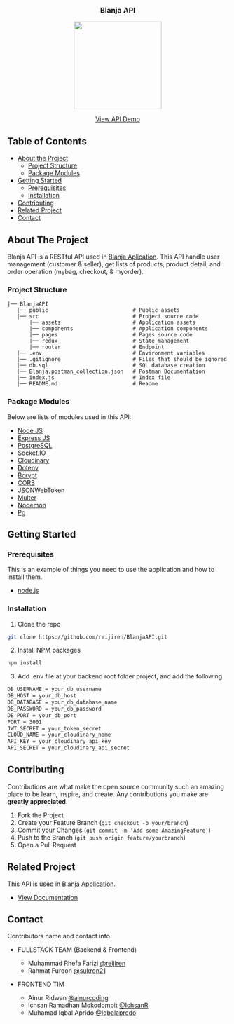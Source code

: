 <br />
<p align="center">

  <h3 align="center">Blanja API</h3>
  <p align="center">
    <image align="center" width="200" src='./assets/' />
  </p>
  <p align="center">
    <a href="https://blanja-yakusadi.up.railway.app">View API Demo</a>
  </p>
</p>



<!-- TABLE OF CONTENTS -->
## Table of Contents

* [About the Project](#about-the-project)
  * [Project Structure](#project-structure)
  * [Package Modules](#package-modules)
* [Getting Started](#getting-started)
  * [Prerequisites](#prerequisites)
  * [Installation](#installation)
* [Contributing](#contributing)
* [Related Project](#related-project)
* [Contact](#contact)



<!-- ABOUT THE PROJECT -->
## About The Project

Blanja API is a RESTful API used in [Blanja Aplication](https://blanja-yksd.vercel.app). This API handle user management (customer & seller), get lists of products, product detail, and order operation (mybag, checkout, & myorder).

### Project Structure
```
|── BlanjaAPI
   |── public                           # Public assets
   |── src                              # Project source code
       |── assets                       # Application assets
       |── components                   # Application components
       |── pages                        # Pages source code
       |── redux                        # State management
       |── router                       # Endpoint
   |── .env                             # Environment variables   
   |── .gitignore                       # Files that should be ignored  
   |── db.sql                           # SQL database creation
   |── Blanja.postman_collection.json   # Postman Documentation
   |── index.js                         # Index file
   |── README.md                        # Readme
```

### Package Modules

Below are lists of modules used in this API:

* [Node JS](https://nodejs.org/en/docs/)
* [Express JS](https://expressjs.com/)
* [PostgreSQL](https://www.postgresql.org/)
* [Socket.IO](https://socket.io/)
* [Cloudinary](https://cloudinary.com/)
* [Dotenv](https://www.npmjs.com/package/dotenv)
* [Bcrypt](https://www.npmjs.com/package/bcrypt)
* [CORS](https://www.npmjs.com/package/cors)
* [JSONWebToken](https://www.npmjs.com/package/jsonwebtoken)
* [Multer](https://www.npmjs.com/package/multer)
* [Nodemon](https://www.npmjs.com/package/nodemon)
* [Pg](https://www.npmjs.com/package/pg)


<!-- GETTING STARTED -->
## Getting Started

### Prerequisites

This is an example of things you need to use the application and how to install them.

* [node.js](https://nodejs.org/en/download/)

### Installation

1. Clone the repo
```sh
git clone https://github.com/reijiren/BlanjaAPI.git
```
2. Install NPM packages
```sh
npm install
```
3. Add .env file at your backend root folder project, and add the following
```sh
DB_USERNAME = your_db_username
DB_HOST = your_db_host
DB_DATABASE = your_db_database_name
DB_PASSWORD = your_db_password
DB_PORT = your_db_port
PORT = 3001
JWT_SECRET = your_token_secret
CLOUD_NAME = your_cloudinary_name
API_KEY = your_cloudinary_api_key
API_SECRET = your_cloudinary_api_secret
```




<!-- CONTRIBUTING -->
## Contributing

Contributions are what make the open source community such an amazing place to be learn, inspire, and create. Any contributions you make are **greatly appreciated**.

1. Fork the Project
2. Create your Feature Branch (`git checkout -b your/branch`)
3. Commit your Changes (`git commit -m 'Add some AmazingFeature'`)
4. Push to the Branch (`git push origin feature/yourbranch`)
5. Open a Pull Request



<!-- RELATED PROJECT -->
## Related Project
This API is used in [Blanja Application](https://blanja-yksd.vercel.app).
* [View Documentation](https://github.com/reijiren/BlanjaApp)


<!-- CONTACT -->
## Contact

Contributors name and contact info

* FULLSTACK TEAM (Backend & Frontend)
  * Muhammad Rhefa Farizi [@reijiren](https://github.com/reijiren)
  * Rahmat Furqon [@sukron21](https://github.com/sukron21)

* FRONTEND TIM
  * Ainur Ridwan [@ainurcoding](https://github.com/ainurcoding)
  * Ichsan Ramadhan Mokodompit [@IchsanR](https://github.com/IchsanR)
  * Muhamad Iqbal Aprido [@Iqbalapredo](https://github.com/Iqbalapredo)
